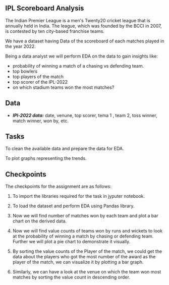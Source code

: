 ## IPL Scoreboard Analysis

The Indian Premier League is a men's Twenty20 cricket league that is annually held in India. The league, which was founded by the BCCI in 2007, is contested by ten city-based franchise teams. 

We have a dataset having Data of the scoreboard of each matches played in the year 2022.

Being a data analyst we will perform EDA on the data to gain insights like:

- probability of winning a match of a chasing vs defending team.
- top bowlers 
- top players of the match
- top scorer of the IPL-2022
- on which stadium teams won the most matches? 


## Data

- ***IPl-2022  data:*** date, venune, top scorer, tema 1 , team 2, toss winner, match winner, won by, etc.

## Tasks

To clean the available data and prepare the data for EDA. 

To plot graphs representing the trends.

## Checkpoints

The checkpoints for the assignment are as follows:

1. To import the libraries required for the task in jyputer notebook. 

2. To load the dataset and perform EDA using Pandas library.
  
3. Now we will find number of matches won by each  team and plot a bar chart on the derived data.

4. Now we will find value counts of teams won by runs and wickets to look at the probability of winning a match by chasing or defending team. Further we will plot a pie chart to demonstrate it visually.

5. By sorting the value counts of the Player of the match, we could get the data about the players who got the most number of the award as the player of the match, we can visualize it by plotting a bar graph.

6. Similarly, we can have a look at the venue on which the team won most matches by sorting the value count in descending order.

